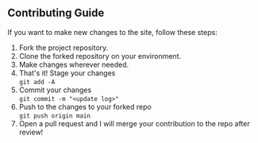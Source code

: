 ## Contributing Guide
If you want to make new changes to the site, follow these steps:
1. Fork the project repository.
2. Clone the forked repository on your environment.
3. Make changes wherever needed.
4. That's it! Stage your changes<br>
```git add -A```<br>
5. Commit your changes<br>
```git commit -m "<update log>"```<br>
6. Push to the changes to your forked repo<br>
```git push origin main```<br>
7. Open a pull request and I will merge your contribution to the repo after review!
